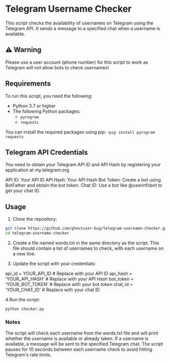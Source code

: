 # Telegram Username Checker

This script checks the availability of usernames on Telegram using the Telegram API. It sends a message to a specified chat when a username is available.

## ⚠️ Warning
Please use a user account (phone number) for this script to work as Telegram will not allow bots to check usernames!

## Requirements

To run this script, you need the following:

- Python 3.7 or higher
- The following Python packages:
  - `pyrogram`
  - `requests`

You can install the required packages using pip:
-`pip install pyrogram requests`

## Telegram API Credentials
You need to obtain your Telegram API ID and API Hash by registering your application at my.telegram.org

API ID: Your API ID
API Hash: Your API Hash
Bot Token: Create a bot using BotFather and obtain the bot token.
Chat ID: Use a bot like @userinfobot to get your chat ID.

## Usage

1. Clone the repository:
```bash
git clone https://github.com/ghostuser-bug/telegram-username-checker.git
cd telegram-username-checker
```
2. Create a file named words.txt in the same directory as the script. This file should contain a list of usernames to check, with each username on a new line.

3. Update the script with your credentials:

api_id = YOUR_API_ID  # Replace with your API ID
api_hash = 'YOUR_API_HASH'  # Replace with your API Hash
bot_token = 'YOUR_BOT_TOKEN'  # Replace with your bot token
chat_id = 'YOUR_CHAT_ID'  # Replace with your chat ID

4.Run the script:
```bash
python checker.py
```

### Notes
The script will check each username from the words.txt file and will print whether the username is available or already taken.
If a username is available, a message will be sent to the specified Telegram chat.
The script pauses for 10 seconds between each username check to avoid hitting Telegram's rate limits.
